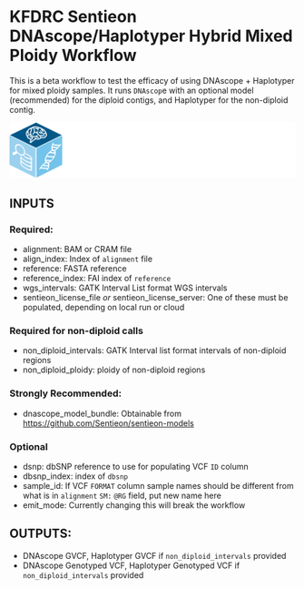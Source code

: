 # KFDRC Sentieon DNAscope/Haplotyper Hybrid Mixed Ploidy Workflow
This is a beta workflow to test the efficacy of using DNAscope + Haplotyper for mixed ploidy samples. It runs `DNAscop`e with an optional model (recommended) for the diploid contigs, and Haplotyper for the non-diploid contig.

<p align="center">
  <img src="logo/d3b-inline-white.svg" alt="D3b repository logo" width="660px" />
</p>

## INPUTS
### Required:
- alignment: BAM or CRAM file
- align_index: Index of `alignment` file
- reference: FASTA reference
- reference_index: FAI index of `reference`
- wgs_intervals: GATK Interval List format WGS intervals
- sentieon_license_file _or_ sentieon_license_server: One of these must be populated, depending on local run or cloud

### Required for non-diploid calls
- non_diploid_intervals: GATK Interval list format intervals of non-diploid regions
- non_diploid_ploidy: ploidy of non-diploid regions

### Strongly Recommended:
 - dnascope_model_bundle: Obtainable from https://github.com/Sentieon/sentieon-models

### Optional
- dsnp: dbSNP reference to use for populating VCF `ID` column
- dbsnp_index: index of `dbsnp`
- sample_id: If VCF `FORMAT` column sample names should be different from what is in `alignment` `SM:` `@RG` field, put new name here
- emit_mode: Currently changing this will break the workflow

## OUTPUTS:
- DNAscope GVCF, Haplotyper GVCF if `non_diploid_intervals` provided
- DNAscope Genotyped VCF, Haplotyper Genotyped VCF if `non_diploid_intervals` provided